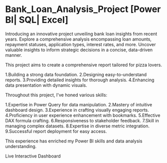 # Bank_Loan_Analysis_Project [Power BI| SQL| Excel]

Introducing an innovative project unveiling bank loan insights from recent years. Explore a comprehensive analysis encompassing loan amounts, repayment statuses, application types, interest rates, and more. Uncover valuable insights to inform strategic decisions in a concise, data-driven manner.

This project aims to create a comprehensive report tailored for pizza lovers.

1.Building a strong data foundation.
2.Designing easy-to-understand reports.
3.Providing detailed insights for thorough analysis.
4.Enhancing data presentation with dynamic visuals.

Throughout this project, I've honed various skills:

1.Expertise in Power Query for data manipulation.
2.Mastery of intuitive dashboard design.
3.Experience in crafting visually engaging reports.
4.Proficiency in user experience enhancement with bookmarks.
5.Effective DAX formula crafting.
6.Responsiveness to stakeholder feedback.
7.Skill in managing complex datasets.
8.Expertise in diverse metric integration.
9.Successful report deployment for easy access.

This experience has enriched my Power BI skills and data analysis understanding.

Live Interactive Dashboard
